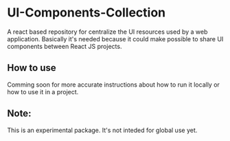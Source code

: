 # UI-Components-Collection
A react based repository for centralize the UI resources used by a web application.
Basically it's needed because it could make possible to share UI components between React JS projects.

## How to use

Comming soon for more accurate instructions about how to run it locally or how to use it in a project.

## Note:
This is an experimental package. It's not inteded for global use yet.